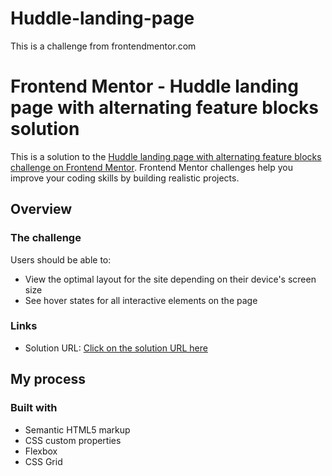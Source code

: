 # Huddle-landing-page
This is a challenge from frontendmentor.com
# Frontend Mentor - Huddle landing page with alternating feature blocks solution

This is a solution to the [Huddle landing page with alternating feature blocks challenge on Frontend Mentor](https://www.frontendmentor.io/challenges/huddle-landing-page-with-alternating-feature-blocks-5ca5f5981e82137ec91a5100). Frontend Mentor challenges help you improve your coding skills by building realistic projects. 



## Overview

### The challenge

Users should be able to:

- View the optimal layout for the site depending on their device's screen size
- See hover states for all interactive elements on the page

### Links

- Solution URL: [Click on the solution URL here](https://glorykach.github.io/Huddle-landing-page/)

## My process

### Built with

- Semantic HTML5 markup
- CSS custom properties
- Flexbox
- CSS Grid


